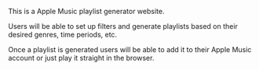 This is a Apple Music playlist generator website. 

Users will be able to set up filters and generate playlists based on their desired genres, time periods, etc.

Once a playlist is generated users will be able to add it to their Apple Music account or just play it straight in the browser.